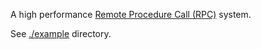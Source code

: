 A high performance
[Remote Procedure Call (RPC)](https://en.wikipedia.org/wiki/Remote_procedure_call)
system.

See [./example](https://github.com/nurmohammed840/frpc/tree/main/example) directory.
